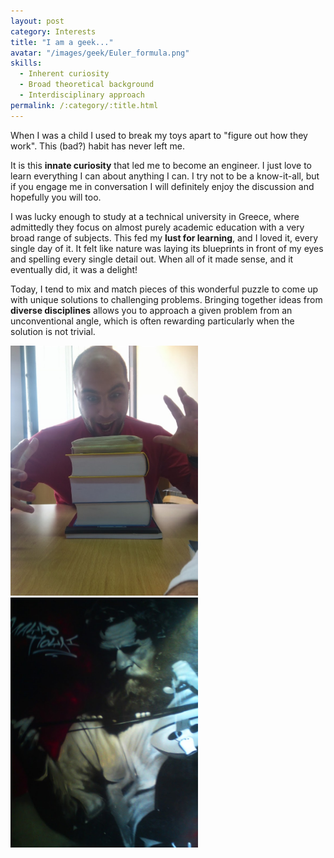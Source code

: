 ```yaml
---
layout: post
category: Interests
title: "I am a geek..."
avatar: "/images/geek/Euler_formula.png"
skills:
  - Inherent curiosity
  - Broad theoretical background
  - Interdisciplinary approach
permalink: /:category/:title.html
---
```


When I was a child I used to break my toys apart to "figure out how they work". This (bad?) habit has never left me.

It is this **innate curiosity** that led me to become an engineer. I just love to learn everything I can about anything I can. I try not to be a know-it-all, but if you engage me in conversation I will definitely enjoy the discussion and hopefully you will too.

I was lucky enough to study at a technical university in Greece, where admittedly they focus on almost purely academic education with a very broad range of subjects. This fed my **lust for learning**, and I loved it, every single day of it. It felt like nature was laying its blueprints in front of my eyes and spelling every single detail out. When all of it made sense, and it eventually did, it was a delight!

Today, I tend to mix and match pieces of this wonderful puzzle to come up with unique solutions to challenging problems. Bringing together ideas from **diverse disciplines** allows you to approach a given problem from an unconventional angle, which is often rewarding particularly when the solution is not trivial.

<div class="columns spacing">
	<div style="text-align:center">
		<div class="column half">
			<img src='/images/geek/geek.jpg' height='400px'/>
		</div>
		<div class="column half">
			<img src='/images/geek/Kretan_grafitti.jpg' height='400px'/>
			</div>
	</div>
</div>
